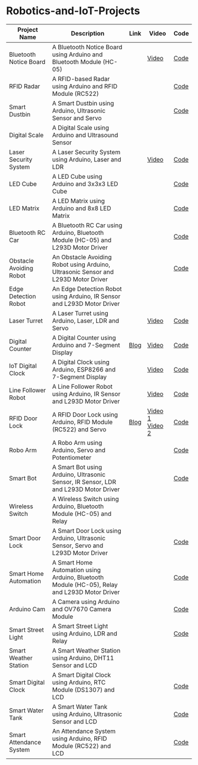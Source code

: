 # Robotics-and-IoT-Projects


| Project Name | Description | Link | Video | Code |
| --- | --- | --- | --- | --- |
| Bluetooth Notice Board | A Bluetooth Notice Board using Arduino and Bluetooth Module (HC-05) |  | [Video](https://youtu.be/2VirpSUKnVM?si=AZUByEsS7zs3erv9) | [Code](/Bluetooth-Notice-Board) |
| RFID Radar | A RFID-based Radar using Arduino and RFID Module (RC522) |  | | [Code](/Radar) |
| Smart Dustbin | A Smart Dustbin using Arduino, Ultrasonic Sensor and Servo |  | | [Code](/Smart-Dustbin) |
| Digital Scale | A Digital Scale using Arduino and Ultrasound Sensor |  | |  |
| Laser Security System | A Laser Security System using Arduino, Laser and LDR |  | [Video](https://youtube.com/shorts/21pB-3Uw7Jo?si=oeDHajyIBpAZzk1H) | [Code](/Laser-Security) |
| LED Cube | A LED Cube using Arduino and 3x3x3 LED Cube |  | | [Code](/LED-Cube) |
| LED Matrix | A LED Matrix using Arduino and 8x8 LED Matrix |  | | [Code](/LED-Matrix) |
| Bluetooth RC Car | A Bluetooth RC Car using Arduino, Bluetooth Module (HC-05) and L293D Motor Driver |  | | [Code](/Bluetooth-RC-Car) |
| Obstacle Avoiding Robot | An Obstacle Avoiding Robot using Arduino, Ultrasonic Sensor and L293D Motor Driver |  | | [Code](/Obstacle-Avoiding-Bot) |
| Edge Detection Robot | An Edge Detection Robot using Arduino, IR Sensor and L293D Motor Driver |  |  | |
| Laser Turret | A Laser Turret using Arduino, Laser, LDR and Servo |  | [Video](https://youtube.com/shorts/t8gNnoQaJjY?si=aJtEaJ7QW9CRhTm-) | [Code](/Laser-Turret) |
| Digital Counter | A Digital Counter using Arduino and 7-Segment Display | [Blog](https://soupcreations.in/how-to-make-7-segment-counter-upcounter) | [Video](https://youtu.be/LeO2iwuiL8o?si=W83ZUckGoveEFih9) | [Code](/Digital-Counter) |
| IoT Digital Clock | A Digital Clock using Arduino, ESP8266 and 7-Segment Display |  | [Video](https://youtube.com/shorts/FiENV-MJ1Zw?si=MvkT238OWQcQYRmw) | [Code](/IoT-Digital-Clock) |
| Line Follower Robot | A Line Follower Robot using Arduino, IR Sensor and L293D Motor Driver |  | [Video](https://youtu.be/xuB61yQtHLg?si=cjkRYp1CwKrx1LKb) | [Code](/Line-Follower) |
| RFID Door Lock | A RFID Door Lock using Arduino, RFID Module (RC522) and Servo | [Blog](https://soupcreations.in/how-to-make-rfid-door-lock-using-arduino/) | [Video 1](https://youtu.be/whjuO0AcwJc?si=mNMptjnxJlM93UEk) [Video 2](https://youtu.be/etY1w4KTCDU?si=yqUxT3oXFSZULfaS) | [Code](/RFID-Door-Lock) |
| Robo Arm | A Robo Arm using Arduino, Servo and Potentiometer |  | | [Code](/Robo-Arm) |
| Smart Bot | A Smart Bot using Arduino, Ultrasonic Sensor, IR Sensor, LDR and L293D Motor Driver |  | | [Code](/Smart-Bot) |
| Wireless Switch | A Wireless Switch using Arduino, Bluetooth Module (HC-05) and Relay |  |  | |
| Smart Door Lock | A Smart Door Lock using Arduino, Ultrasonic Sensor, Servo and L293D Motor Driver |  | | [Code](/Smart-Door-Lock) |
| Smart Home Automation | A Smart Home Automation using Arduino, Bluetooth Module (HC-05), Relay and L293D Motor Driver |  | | [Code](/Smart-Home-Automation) |
| Arduino Cam | A Camera using Arduino and OV7670 Camera Module |  | | [Code](/Arduino-Camera-OV7670) |
| Smart Street Light | A Smart Street Light using Arduino, LDR and Relay |  | | [Code](/Smart-Street-Light) |
| Smart Weather Station | A Smart Weather Station using Arduino, DHT11 Sensor and LCD |  |  | |
| Smart Digital Clock | A Smart Digital Clock using Arduino, RTC Module (DS1307) and LCD |  | | [Code](/Smart-Digital-Clock) |
| Smart Water Tank | A Smart Water Tank using Arduino, Ultrasonic Sensor and LCD |  | | [Code](/Smart-Water-Tank) |
| Smart Attendance System | An Attendance System using Arduino, RFID Module (RC522) and LCD |  | | [Code](/Attendance-System) |

